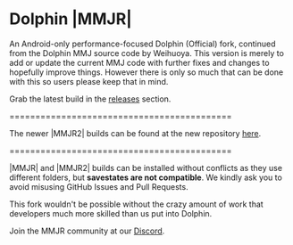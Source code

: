 # Dolphin |MMJR|
An Android-only performance-focused Dolphin (Official) fork, continued from the Dolphin MMJ source code by Weihuoya. This version is merely to add or update the current MMJ code with further fixes and changes to hopefully improve things. However there is only so much that can be done with this so users please keep that in mind.

Grab the latest build in the [releases](https://github.com/Bankaimaster999/Dolphin-MMJR1/releases) section. 

===========================================

The newer |MMJR2| builds can be found at the new repository [here](https://github.com/Bankaimaster999/Dolphin-MMJR2/releases). 

===========================================

|MMJR| and |MMJR2| builds can be installed without conflicts as they use different folders, but **savestates are not compatible**. We kindly ask you to avoid misusing GitHub Issues and Pull Requests.

This fork wouldn't be possible without the crazy amount of work that developers much more skilled than us put into Dolphin.

Join the MMJR community at our [Discord](https://discord.gg/eBE3sfNzG2).
